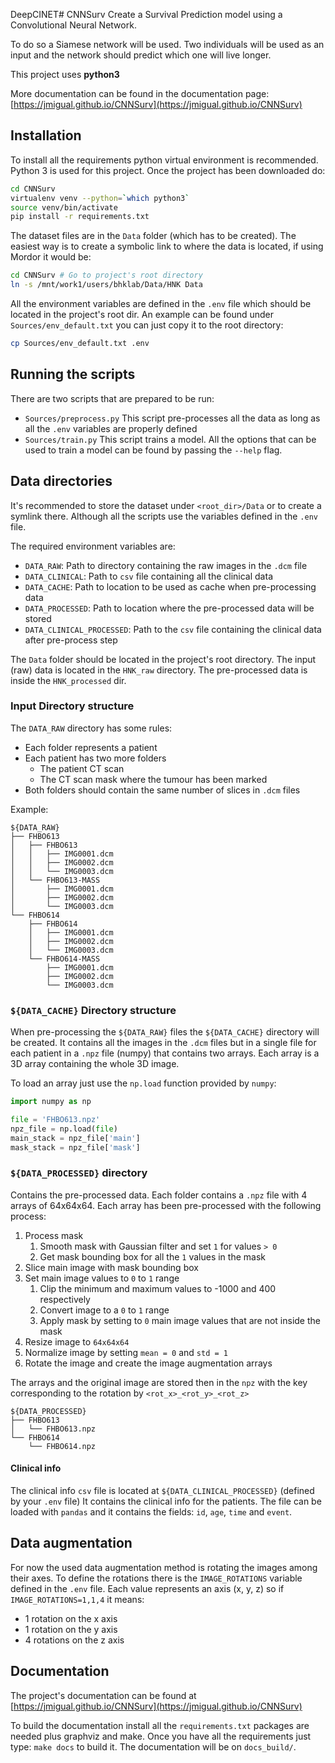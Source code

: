 DeepCINET# CNNSurv
Create a Survival Prediction model using a Convolutional Neural Network.

To do so a Siamese network will be used. Two individuals will be used as an input and the network
should predict which one will live longer.

This project uses **python3**

More documentation can be found in the documentation page:
[https://jmigual.github.io/CNNSurv](https://jmigual.github.io/CNNSurv)

## Installation

To install all the requirements python virtual environment is recommended. Python 3 is used 
for this project. Once the project has been downloaded do:

```bash
cd CNNSurv
virtualenv venv --python=`which python3`
source venv/bin/activate
pip install -r requirements.txt
```

The dataset files are in the `Data` folder (which has to be created). The easiest way is to 
create a symbolic link to where the data is located, if using Mordor it would be:

```bash
cd CNNSurv # Go to project's root directory
ln -s /mnt/work1/users/bhklab/Data/HNK Data
```

All the environment variables are defined in the `.env` file which should be located in the
project's root dir. An example can be found under `Sources/env_default.txt` you can just
copy it to the root directory:

```bash
cp Sources/env_default.txt .env
```

## Running the scripts

There are two scripts that are prepared to be run:

- `Sources/preprocess.py` This script pre-processes all the data as long as all the `.env` variables are properly
defined
- `Sources/train.py` This script trains a model. All the options that can be used to train a model can be found
by passing the `--help` flag.

## Data directories

It's recommended to store the dataset under `<root_dir>/Data` or to create a symlink there.
Although all the scripts use the variables defined in the `.env` file.

The required environment variables are:

  - `DATA_RAW`: Path to directory containing the raw images in the `.dcm` file
  - `DATA_CLINICAL`: Path to `csv` file containing all the clinical data
  - `DATA_CACHE`: Path to location to be used as cache when pre-processing data
  - `DATA_PROCESSED`: Path to location where the pre-processed data will be stored
  - `DATA_CLINICAL_PROCESSED`: Path to the `csv` file containing the clinical data after
    pre-process step

The `Data` folder should be located in the project's root directory. The input (raw) data is
located in the `HNK_raw` directory. The pre-processed data is inside the `HNK_processed` dir.


### Input Directory structure

The `DATA_RAW` directory has some rules:
 - Each folder represents a patient
 - Each patient has two more folders
   - The patient CT scan
   - The CT scan mask where the tumour has been marked
 - Both folders should contain the same number of slices in `.dcm` files

Example:
```
${DATA_RAW}
├── FHBO613
│   ├── FHBO613
│   │   ├── IMG0001.dcm
│   │   ├── IMG0002.dcm
│   │   └── IMG0003.dcm
│   └── FHBO613-MASS
│       ├── IMG0001.dcm
│       ├── IMG0002.dcm
│       └── IMG0003.dcm
└── FHBO614
    ├── FHBO614
    │   ├── IMG0001.dcm
    │   ├── IMG0002.dcm
    │   └── IMG0003.dcm
    └── FHBO614-MASS
        ├── IMG0001.dcm
        ├── IMG0002.dcm
        └── IMG0003.dcm
``` 

### `${DATA_CACHE}` Directory structure

When pre-processing the `${DATA_RAW}` files the `${DATA_CACHE}` directory will be created. It contains all 
the images in the `.dcm` files but in a single file for each patient in a `.npz` file (numpy) that 
contains two arrays. Each array is a 3D array containing the whole 3D image.

To load an array just use the `np.load` function provided by `numpy`:

```python
import numpy as np

file = 'FHBO613.npz'
npz_file = np.load(file)
main_stack = npz_file['main']
mask_stack = npz_file['mask']
```

### `${DATA_PROCESSED}` directory
Contains the pre-processed data. Each folder contains a `.npz` file with 4 arrays of 64x64x64.
Each array has been pre-processed with the following process:

1. Process mask
    1. Smooth mask with Gaussian filter and set `1` for values `> 0`
    2. Get mask bounding box for all the `1` values in the mask
2. Slice main image with mask bounding box
3. Set main image values to `0` to `1` range
    1. Clip the minimum and maximum values to -1000 and 400 respectively
    2. Convert image to a `0` to `1` range
    3. Apply mask by setting to `0` main image values that are not inside the mask
4. Resize image to `64x64x64`
5. Normalize image by setting `mean = 0` and `std = 1`
6. Rotate the image and create the image augmentation arrays  

The arrays and the original image are stored then in the `npz` with the key corresponding
to the rotation by `<rot_x>_<rot_y>_<rot_z>`

```
${DATA_PROCESSED}
├── FHBO613
│   └── FHBO613.npz
└── FHBO614
    └── FHBO614.npz
```

#### Clinical info

The clinical info `csv` file is located at `${DATA_CLINICAL_PROCESSED}` (defined by your `.env` file)
It contains the clinical info for the patients. The file can be loaded with `pandas` and it contains 
the fields: `id`, `age`, `time` and `event`.

## Data augmentation

For now the used data augmentation method is rotating the images among their axes. To define the rotations
there is the `IMAGE_ROTATIONS` variable defined in the `.env` file. Each value represents an axis (x, y, z)
so if `IMAGE_ROTATIONS=1,1,4` it means:

- 1 rotation on the x axis
- 1 rotation on the y axis
- 4 rotations on the z axis

## Documentation

The project's documentation can be found at 
[https://jmigual.github.io/CNNSurv](https://jmigual.github.io/CNNSurv)

To build the documentation install all the `requirements.txt` packages are needed plus graphviz and make. 
Once you have all the requirements just type: `make docs` to build it. The documentation will be on `docs_build/`.